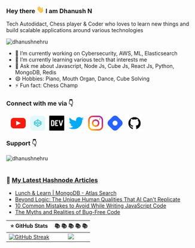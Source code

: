 ### <p>Hey there <img src="https://raw.githubusercontent.com/DhanushNehru/DhanushNehru/master/assets/wave.gif" width="20px" height="20px"/> I am Dhanush N</p> 

Tech Autodidact, Chess player & Coder who loves to learn new things and build scalable applications around various technologies

<p align="left"> <img src="https://komarev.com/ghpvc/?username=dhanushnehru&label=Profile%20views&color=0e75b6&style=flat" alt="dhanushnehru" /> </p>

- 🔭 I’m currently working on Cybersecurity, AWS, ML, Elasticsearch
- 🌱 I’m currently learning various tech that interests me
- 💬 Ask me about Javascript, Node Js, Cube Js, React Js, Python, MongoDB, Redis
- 😄 Hobbies: Piano, Mouth Organ, Dance, Cube Solving
- ⚡ Fun fact: Chess Champ

### Connect with me via 👇
<p align="left">&nbsp&nbsp
<a href="https://youtube.com/@dhanushnehru/?sub_confirmation=1" target="blank"><img align="center" src="https://raw.githubusercontent.com/DhanushNehru/DhanushNehru/master/assets/youtube.svg" alt="YouTube" height="40" width="40" /></a>&nbsp&nbsp
<a href="https://codepen.io/dhanushnehru" target="blank"><img align="center" src="https://raw.githubusercontent.com/DhanushNehru/DhanushNehru/master/assets/codepen.svg" alt="Codepen" height="40" width="40" /></a>&nbsp&nbsp
<a href="https://dev.to/dhanushnehru" target="blank"><img align="center" src="https://raw.githubusercontent.com/DhanushNehru/DhanushNehru/master/assets/dev-black.png" alt="Dev" height="40" width="40" /></a>&nbsp&nbsp
<a href="https://twitter.com/Dhanush_Nehru" target="blank"><img align="center" src="https://raw.githubusercontent.com/DhanushNehru/DhanushNehru/master/assets/twitter.svg" alt="Twitter" height="40" width="40" /></a>&nbsp&nbsp
<a href="https://instagram.com/dhanush_nehru" target="blank"><img align="center" src="https://raw.githubusercontent.com/DhanushNehru/DhanushNehru/master/assets/instagram.svg" alt="Instagram" height="40" width="40" /></a>&nbsp&nbsp
<a href="https://hashnode.com/@dhanushnehru"><img align="center" src="https://github.com/DhanushNehru/DhanushNehru/blob/master/assets/Hashnode.png" title="Hashnode" alt="Hashnode"  height="40" width="40"/></a>&nbsp&nbsp
<a href="https://github.com/DhanushNehru"><img align="center" src="https://github.com/DhanushNehru/DhanushNehru/blob/master/assets/Github.png" title="GitHub" alt="GitHub" height="40" width="40"/></a>
</p>

### Support 👇
<p><a href="https://ko-fi.com/dhanushnehru"> <img align="left" src="https://cdn.buymeacoffee.com/buttons/v2/default-yellow.png" height="50" width="210" alt="dhanushnehru" /></a></p>

<br></br>

<!-- **📕 Latest dev.to posts [@dhanushnehru](https://dev.to/dhanushnehru)** -->
<!-- DEVTO-BLOG-LIST:START -->
<!-- DEVTO-BLOG-LIST:END --> 

### 📕 [My Latest Hashnode Articles](https://hashnode.com/@dhanushnehru)
<!-- HASHNODE-BLOG-LIST:START -->
- [Lunch &amp; Learn | MongoDB - Atlas Search](https://dhanushnehru.hashnode.dev/lunch-learn-mongodb-atlas-search)
- [Beyond Logic: The Unique Human Qualities That AI Can&#39;t Replicate](https://dhanushnehru.hashnode.dev/beyond-logic-the-unique-human-qualities-that-ai-cant-replicate)
- [10 Common Mistakes to Avoid While Writing JavaScript Code](https://dhanushnehru.hashnode.dev/10-common-mistakes-to-avoid-while-writing-javascript-code)
- [The Myths and Realities of Bug-Free Code](https://dhanushnehru.hashnode.dev/debugging-the-bug-free-code)
<!-- HASHNODE-BLOG-LIST:END -->
 
:star: GitHub Stats         |  📚  📚  📚  📚  📚
:--------------------------:|:-------------------------: 
[![GitHub Streak](https://streak-stats.demolab.com/?user=DhanushNehru)](https://git.io/streak-stats) | ![](https://github-readme-stats.vercel.app/api/top-langs/?username=DhanushNehru&theme=vue-dark&hide_border=true&include_all_commits=true&count_private=true&layout=compact)
 
<img src="https://holopin.me/dhanushnehru" alt="" class="image--center mx-auto">
